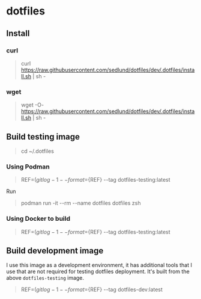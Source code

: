 # dotfiles

## Install

### curl

> curl https://raw.githubusercontent.com/sedlund/dotfiles/dev/.dotfiles/install.sh |  sh -

### wget

> wget -O- https://raw.githubusercontent.com/sedlund/dotfiles/dev/.dotfiles/install.sh |  sh -

## Build testing image

> cd ~/.dotfiles

### Using Podman

> REF=$(git log -1 --format=%H); podman build . --tag dotfiles-testing:${REF} --tag dotfiles-testing:latest

Run

> podman run -it --rm --name dotfiles dotfiles zsh

### Using Docker to build

> REF=$(git log -1 --format=%H); docker build . --file Containerfile --tag dotfiles-testing:${REF} --tag dotfiles-testing:latest

## Build development image

I use this image as a development environment, it has additional tools that I
use that are not required for testing dotfiles deployment.  It's built from
the above `dotfiles-testing` image.

> REF=$(git log -1 --format=%H); podman build . --file Containerfile.devbox --tag dotfiles-dev:${REF} --tag dotfiles-dev:latest

